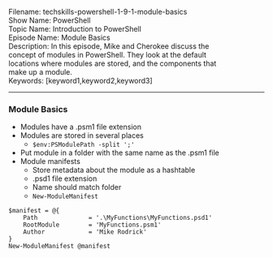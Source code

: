 Filename: techskills-powershell-1-9-1-module-basics  
Show Name: PowerShell  
Topic Name: Introduction to PowerShell  
Episode Name: Module Basics  
Description: In this episode, Mike and Cherokee discuss the  
concept of modules in PowerShell. They look at the default  
locations where modules are stored, and the components that  
make up a module.   
Keywords: [keyword1,keyword2,keyword3]

---

### Module Basics

* Modules have a .psm1 file extension
* Modules are stored in several places
  - `$env:PSModulePath -split ';'`
* Put module in a folder with the same name as the .psm1 file
* Module manifests
  - Store metadata about the module as a hashtable
  - .psd1 file extension
  - Name should match folder
  - `New-ModuleManifest`
```
$manifest = @{
    Path              = '.\MyFunctions\MyFunctions.psd1'
    RootModule        = 'MyFunctions.psm1'
    Author            = 'Mike Rodrick'
}
New-ModuleManifest @manifest
```
